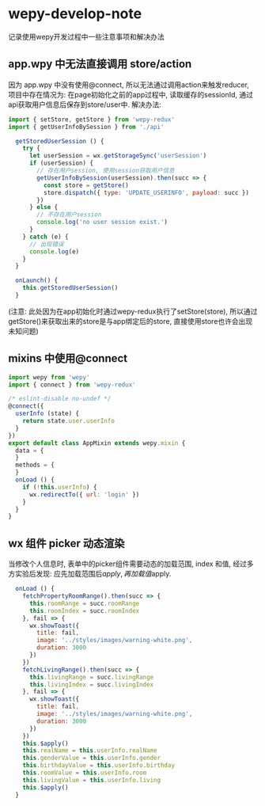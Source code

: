 # wepy-develop-note
记录使用wepy开发过程中一些注意事项和解决办法

## app.wpy 中无法直接调用 store/action

因为 app.wpy 中没有使用@connect, 所以无法通过调用action来触发reducer, 项目中存在情况为:
在page初始化之前的app过程中, 读取缓存的sessionId, 通过api获取用户信息后保存到store/user中.
解决办法:
```javascript
import { setStore, getStore } from 'wepy-redux'
import { getUserInfoBySession } from './api'
```
```javascript
  getStoredUserSession () {
    try {
      let userSession = wx.getStorageSync('userSession')
      if (userSession) {
        // 存在用户session, 使用session获取用户信息
        getUserInfoBySession(userSession).then(succ => {
          const store = getStore()
          store.dispatch({ type: 'UPDATE_USERINFO', payload: succ })
        })
      } else {
        // 不存在用户session
        console.log('no user session exist.')
      }
    } catch (e) {
      // 出现错误
      console.log(e)
    }
  }
```
``` javascript
  onLaunch() {
    this.getStoredUserSession()
  }
```
(注意: 此处因为在app初始化时通过wepy-redux执行了setStore(store), 所以通过getStore()来获取出来的store是与app绑定后的store, 直接使用store也许会出现未知问题)

## mixins 中使用@connect

``` js
import wepy from 'wepy'
import { connect } from 'wepy-redux'

/* eslint-disable no-undef */
@connect({
  userInfo (state) {
    return state.user.userInfo
  }
})
export default class AppMixin extends wepy.mixin {
  data = {
  }
  methods = {
  }
  onLoad () {
    if (!this.userInfo) {
      wx.redirectTo({ url: 'login' })
    }
  }
}
```

## wx 组件 picker 动态渲染

当修改个人信息时, 表单中的picker组件需要动态的加载范围, index 和值, 经过多方实验后发现: 应先加载范围后$apply, 再加载值$apply.
``` js
  onLoad () {
    fetchPropertyRoomRange().then(succ => {
      this.roomRange = succ.roomRange
      this.roomIndex = succ.roomIndex
    }, fail => {
      wx.showToast({
        title: fail,
        image: '../styles/images/warning-white.png',
        duration: 3000
      })
    })
    fetchLivingRange().then(succ => {
      this.livingRange = succ.livingRange
      this.livingIndex = succ.livingIndex
    }, fail => {
      wx.showToast({
        title: fail,
        image: '../styles/images/warning-white.png',
        duration: 3000
      })
    })
    this.$apply()
    this.realName = this.userInfo.realName
    this.genderValue = this.userInfo.gender
    this.birthdayValue = this.userInfo.birthday
    this.roomValue = this.userInfo.room
    this.livingValue = this.userInfo.living
    this.$apply()
  }
```
